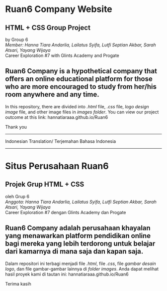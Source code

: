 # Ruan6 Company Website
## HTML + CSS Group Project
by Group 6 <br>
   _Member: Hanna Tiara Andarlia, Lailatus Syifa, Lutfi Septian Akbar, Sarah Atsari, Yayang Wijaya_ <br>
Career Exploration #7 with Glints Academy and Progate


Ruan6 Company is a hypothetical company that offers an online educational platform for those who are more encouraged to study from her/his room anywhere and any time.
-----------------------------------------------

In this repository, there are divided into *.html* file, *.css* file, *logo design image* file, and other image files in *images folder*.
You can view our project outcome at this link: hannatiaraaa.github.io/Ruan6

Thank you


________________________________
Indonesian Translation/ Terjemahan Bahasa Indonesia
________________________________
# Situs Perusahaan Ruan6
## Projek Grup HTML + CSS
oleh Grup 6 <br>
    _Anggota: Hanna Tiara Andarlia, Lailatus Syifa, Lutfi Septian Akbar, Sarah Atsari, Yayang Wijaya_ <br>
Career Exploration #7 dengan Glints Academy dan Progate


Ruan6 Company adalah perusahaan khayalan yang menawarkan platform pendidikan online bagi mereka yang lebih terdorong untuk belajar dari kamarnya di mana saja dan kapan saja.
-----------------------------------------------

Dalam repositori ini terbagi menjadi file *.html*, file *.css*, file *gambar desain logo*, dan file gambar-gambar lainnya di *folder images*.
Anda dapat melihat hasil proyek kami di tautan ini: hannatiaraaa.github.io/Ruan6

Terima kasih
